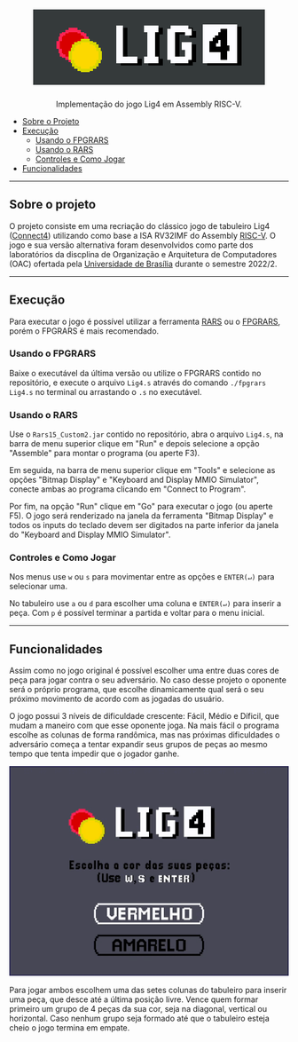 <h1 align="center">
    <img alt="Lig4 Logo" src="./github_assets/logo_lig4.png" />
</h1>
<p align="center">Implementação do jogo Lig4 em Assembly RISC-V.</p>

* [Sobre o Projeto](#sobre-o-projeto)
* [Execução](#execução)
    * [Usando o FPGRARS](#usando-o-fpgrars)
    * [Usando o RARS](#usando-o-rars)
    * [Controles e Como Jogar](#controles-e-como-jogar)
* [Funcionalidades](#funcionalidades)


--- 

## Sobre o projeto

O projeto consiste em uma recriação do clássico jogo de tabuleiro Lig4 ([Connect4](https://en.wikipedia.org/wiki/Connect_Four)) utilizando como base a ISA RV32IMF do Assembly [RISC-V](https://riscv.org/). O jogo e sua versão alternativa foram desenvolvidos como parte dos laboratórios da discplina de Organização e Arquitetura de Computadores (OAC) ofertada pela [Universidade de Brasília](https://www.unb.br/) durante o semestre 2022/2.

---

## Execução

Para executar o jogo é possível utilizar a ferramenta [RARS](https://github.com/TheThirdOne/rars) ou o [FPGRARS](https://github.com/LeoRiether/FPGRARS), porém o FPGRARS é mais recomendado.

### Usando o FPGRARS

Baixe o executável da última versão ou utilize o FPGRARS contido no repositório, e execute o arquivo `Lig4.s` através do comando `./fpgrars Lig4.s` no terminal ou arrastando o `.s` no executável.

### Usando o RARS

Use o `Rars15_Custom2.jar` contido no repositório, abra o arquivo `Lig4.s`, na barra de menu superior clique em "Run" e depois selecione a opção "Assemble" para montar o programa (ou aperte F3).

Em seguida, na barra de menu superior clique em "Tools" e selecione as opções "Bitmap Display" e "Keyboard and Display MMIO Simulator", conecte ambas ao programa clicando em "Connect to Program".

Por fim, na opção "Run" clique em "Go" para executar o jogo (ou aperte F5). O jogo será renderizado na janela da ferramenta "Bitmap Display" e todos os inputs do teclado devem ser digitados na parte inferior da janela do "Keyboard and Display MMIO Simulator".


### Controles e Como Jogar

Nos menus use `w` ou `s` para movimentar entre as opções e `ENTER(↵)` para selecionar uma. 

No tabuleiro use `a` ou `d` para escolher uma coluna e `ENTER(↵)` para inserir a peça. Com `p` é possível terminar a partida e voltar para o menu inicial.

---

## Funcionalidades    

Assim como no jogo original é possível escolher uma entre duas cores de peça para jogar contra o seu adversário. No caso desse projeto o oponente será o próprio programa, que escolhe dinamicamente qual será o seu próximo movimento de acordo com as jogadas do usuário. 

O jogo possui 3 níveis de dificuldade crescente: Fácil, Médio e Díficil, que mudam a maneiro com que esse oponente joga. Na mais fácil o programa escolhe as colunas de forma randômica, mas nas próximas dificuldades o adversário começa a tentar expandir seus grupos de peças ao mesmo tempo que tenta impedir que o jogador ganhe. 


<p align="center">
    <img alt="Gif com gameplay do Lig4" src="./github_assets/lig4_gameplay.gif" >
</p>

Para jogar ambos escolhem uma das setes colunas do tabuleiro para inserir uma peça, que desce até a última posição livre. Vence quem formar primeiro um grupo de 4 peças da sua cor, seja na diagonal, vertical ou horizontal. Caso nenhum grupo seja formado até que o tabuleiro esteja cheio o jogo termina em empate.

